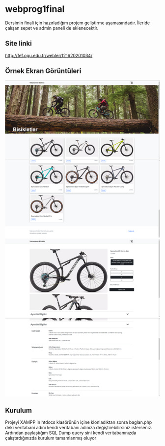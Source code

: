 # webprog1final
Dersimin finali için hazırladığım projem geliştirme aşamasındadır.
İleride çalışan sepet ve admin paneli de eklenecektir.

## Site linki
http://fef.ogu.edu.tr/webler/121620201034/

## Örnek Ekran Görüntüleri
![](ornek/1.png)
![](ornek/2.png)
![](ornek/3.png)
![](ornek/4.png)

## Kurulum
Projeyi XAMPP in htdocs klasörünün içine klonladıktan sonra baglan.php deki veritabani adını kendi veritabanı adınıza değiştirebilirsiniz isterseniz.
Ardından paylaştığım SQL Dump query sini kendi veritabanınızda çalıştırdığınızda kurulum tamamlanmış oluyor
